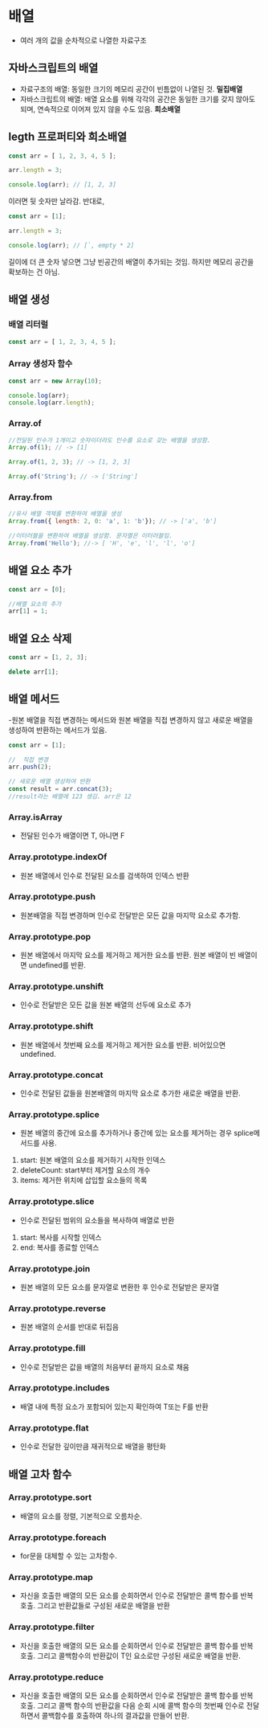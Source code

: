 # 배열

- 여러 개의 값을 순차적으로 나열한 자료구조

## 자바스크립트의 배열
- 자료구조의 배열: 동일한 크기의 메모리 공간이 빈틈없이 나열된 것. **밀집배열**
- 자바스크립트의 배열: 배열 요소를 위해 각각의 공간은 동일한 크기를 갖지 않아도 되며, 연속적으로 이어져 있지 않을 수도 있음. **희소배열**

## legth 프로퍼티와 희소배열
``` javascript
const arr = [ 1, 2, 3, 4, 5 ];

arr.length = 3;

console.log(arr); // [1, 2, 3]
```
이러면 뒷 숫자만 날라감. 반대로,
```javascript
const arr = [1];

arr.length = 3;

console.log(arr); // [`, empty * 2]
```
길이에 더 큰 숫자 넣으면 그냥 빈공간의 배열이 추가되는 것임. 하지만 메모리 공간을 확보하는 건 아님.

## 배열 생성

### 배열 리터럴
``` javascript
const arr = [ 1, 2, 3, 4, 5 ];
```

### Array 생성자 함수
``` javascript
const arr = new Array(10);

console.log(arr);
console.log(arr.length);
```

### Array.of
```javascript
//전달된 인수가 1개이고 숫자이더라도 인수를 요소로 갖는 배열을 생성함.
Array.of(1); // -> [1]

Array.of(1, 2, 3); // -> [1, 2, 3]

Array.of('String'); // -> ['String']

```
### Array.from
```javascript
//유사 배열 객체를 변환하여 배열을 생성
Array.from({ length: 2, 0: 'a', 1: 'b'}); // -> ['a', 'b']

//이터러블을 변환하여 배열을 생성함. 문자열은 이터러블임.
Array.from('Hello'); //-> [ 'H', 'e', 'l', 'l', 'o']

```

## 배열 요소 추가
```javascript
const arr = [0];

//배열 요소의 추가
arr[1] = 1;

```

## 배열 요소 삭제

```javascript
const arr = [1, 2, 3];

delete arr[1];
```

## 배열 메서드 

-원본 배열을 직접 변경하는 메서드와 원본 배열을 직접 변경하지 않고 새로운 배열을 생성하여 반환하는 메서드가 있음.

```javascript
const arr = [1];

//  직접 변경
arr.push(2);

// 새로운 배열 생성하여 반환
const result = arr.concat(3);
//result라는 배열에 123 생김. arr은 12
```

### Array.isArray
- 전달된 인수가 배열이면 T, 아니면 F

### Array.prototype.indexOf
- 원본 배열에서 인수로 전달된 요소를 검색하여 인덱스 반환

### Array.prototype.push
- 원본배열을 직접 변경하며 인수로 전달받은 모든 값을 마지막 요소로 추가함.

### Array.prototype.pop
- 원본 배열에서 마지막 요소를 제거하고 제거한 요소를 반환. 원본 배열이 빈 배열이면 undefined를 반환.

### Array.prototype.unshift
- 인수로 전달받은 모든 값을 원본 배열의 선두에 요소로 추가

### Array.prototype.shift
- 원본 배열에서 첫번째 요소를 제거하고 제거한 요소를 반환. 비어있으면 undefined.

### Array.prototype.concat
- 인수로 전달된 값들을 원본배열의 마지막 요소로 추가한 새로운 배열을 반환.

### Array.prototype.splice
- 원본 배열의 중간에 요소를 추가하거나 중간에 있는 요소를 제거하는 경우 splice메서드를 사용.
 1) start: 원본 배열의 요소를 제거하기 시작한 인덱스
 2) deleteCount: start부터 제거할 요소의 개수
 3) items: 제거한 위치에 삽입할 요소들의 목록

### Array.prototype.slice
- 인수로 전달된 범위의 요소들을 복사하여 배열로 반환
 1) start: 복사를 시작할 인덱스
 2) end: 복사를 종료할 인덱스

### Array.prototype.join
- 원본 배열의 모든 요소를 문자열로 변환한 후 인수로 전달받은 문자열

### Array.prototype.reverse
- 원본 배열의 순서를 반대로 뒤집음

### Array.prototype.fill
- 인수로 전달받은 값을 배열의 처음부터 끝까지 요소로 채움

### Array.prototype.includes
- 배열 내에 특정 요소가 포함되어 있는지 확인하여 T또는 F를 반환

### Array.prototype.flat
- 인수로 전달한 깊이만큼 재귀적으로 배열을 평탄화

## 배열 고차 함수
### Array.prototype.sort
- 배열의 요소를 정렬, 기본적으로 오름차순.

### Array.prototype.foreach
- for문을 대체할 수 있는 고차함수.

### Array.prototype.map
- 자신을 호출한 배열의 모든 요소를 순회하면서 인수로 전달받은 콜백 함수를 반복 호출. 그리고 반환값들로 구성된 새로운 배열을 반환

### Array.prototype.filter
- 자신을 호출한 배열의 모든 요소를 순회하면서 인수로 전달받은 콜백 함수를 반복 호출. 
그리고 콜백함수의 반환값이 T인 요소로만 구성된 새로운 배열을 반환.

### Array.prototype.reduce 
- 자신을 호출한 배열의 모든 요소를 순회하면서 인수로 전달받은 콜백 함수를 반복 호출. 그리고 콜백 함수의 반환값을 다음 순회 시에 콜백 함수의 첫번째 인수로 전달하면서 콜백함수를 호출하여 하나의 결과값을 만들어 반환.

